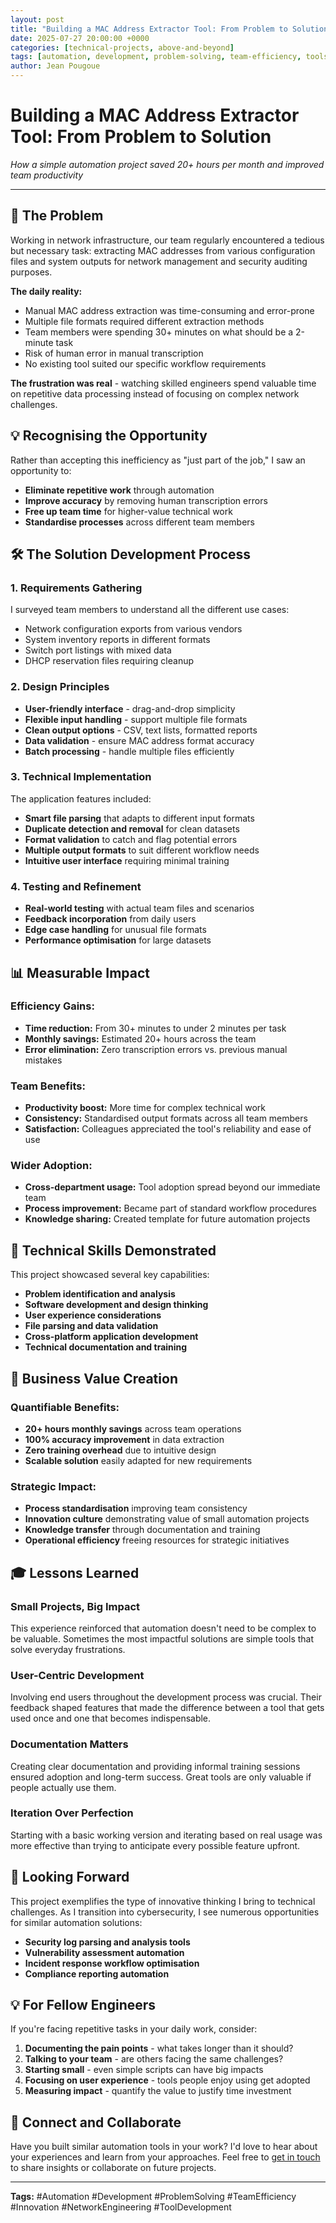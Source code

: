 ```yaml
---
layout: post
title: "Building a MAC Address Extractor Tool: From Problem to Solution"
date: 2025-07-27 20:00:00 +0000
categories: [technical-projects, above-and-beyond]
tags: [automation, development, problem-solving, team-efficiency, tools]
author: Jean Pougoue
---
```


# Building a MAC Address Extractor Tool: From Problem to Solution

*How a simple automation project saved 20+ hours per month and improved team productivity*

---

## 🎯 **The Problem**

Working in network infrastructure, our team regularly encountered a tedious but necessary task: extracting MAC addresses from various configuration files and system outputs for network management and security auditing purposes.

**The daily reality:**
- Manual MAC address extraction was time-consuming and error-prone
- Multiple file formats required different extraction methods
- Team members were spending 30+ minutes on what should be a 2-minute task
- Risk of human error in manual transcription
- No existing tool suited our specific workflow requirements

**The frustration was real** - watching skilled engineers spend valuable time on repetitive data processing instead of focusing on complex network challenges.

## 💡 **Recognising the Opportunity**

Rather than accepting this inefficiency as "just part of the job," I saw an opportunity to:
- **Eliminate repetitive work** through automation
- **Improve accuracy** by removing human transcription errors
- **Free up team time** for higher-value technical work
- **Standardise processes** across different team members

## 🛠️ **The Solution Development Process**

### **1. Requirements Gathering**
I surveyed team members to understand all the different use cases:
- Network configuration exports from various vendors
- System inventory reports in different formats
- Switch port listings with mixed data
- DHCP reservation files requiring cleanup

### **2. Design Principles**
- **User-friendly interface** - drag-and-drop simplicity
- **Flexible input handling** - support multiple file formats
- **Clean output options** - CSV, text lists, formatted reports
- **Data validation** - ensure MAC address format accuracy
- **Batch processing** - handle multiple files efficiently

### **3. Technical Implementation**
The application features included:
- **Smart file parsing** that adapts to different input formats
- **Duplicate detection and removal** for clean datasets
- **Format validation** to catch and flag potential errors
- **Multiple output formats** to suit different workflow needs
- **Intuitive user interface** requiring minimal training

### **4. Testing and Refinement**
- **Real-world testing** with actual team files and scenarios
- **Feedback incorporation** from daily users
- **Edge case handling** for unusual file formats
- **Performance optimisation** for large datasets

## 📊 **Measurable Impact**

### **Efficiency Gains:**
- **Time reduction:** From 30+ minutes to under 2 minutes per task
- **Monthly savings:** Estimated 20+ hours across the team
- **Error elimination:** Zero transcription errors vs. previous manual mistakes

### **Team Benefits:**
- **Productivity boost:** More time for complex technical work
- **Consistency:** Standardised output formats across all team members
- **Satisfaction:** Colleagues appreciated the tool's reliability and ease of use

### **Wider Adoption:**
- **Cross-department usage:** Tool adoption spread beyond our immediate team
- **Process improvement:** Became part of standard workflow procedures
- **Knowledge sharing:** Created template for future automation projects

## 🔧 **Technical Skills Demonstrated**

This project showcased several key capabilities:
- **Problem identification and analysis**
- **Software development and design thinking**
- **User experience considerations**
- **File parsing and data validation**
- **Cross-platform application development**
- **Technical documentation and training**

## 💼 **Business Value Creation**

### **Quantifiable Benefits:**
- **20+ hours monthly savings** across team operations
- **100% accuracy improvement** in data extraction
- **Zero training overhead** due to intuitive design
- **Scalable solution** easily adapted for new requirements

### **Strategic Impact:**
- **Process standardisation** improving team consistency
- **Innovation culture** demonstrating value of small automation projects
- **Knowledge transfer** through documentation and training
- **Operational efficiency** freeing resources for strategic initiatives

## 🎓 **Lessons Learned**

### **Small Projects, Big Impact**
This experience reinforced that automation doesn't need to be complex to be valuable. Sometimes the most impactful solutions are simple tools that solve everyday frustrations.

### **User-Centric Development**
Involving end users throughout the development process was crucial. Their feedback shaped features that made the difference between a tool that gets used once and one that becomes indispensable.

### **Documentation Matters**
Creating clear documentation and providing informal training sessions ensured adoption and long-term success. Great tools are only valuable if people actually use them.

### **Iteration Over Perfection**
Starting with a basic working version and iterating based on real usage was more effective than trying to anticipate every possible feature upfront.

## 🚀 **Looking Forward**

This project exemplifies the type of innovative thinking I bring to technical challenges. As I transition into cybersecurity, I see numerous opportunities for similar automation solutions:

- **Security log parsing and analysis tools**
- **Vulnerability assessment automation**
- **Incident response workflow optimisation**
- **Compliance reporting automation**

## 💡 **For Fellow Engineers**

If you're facing repetitive tasks in your daily work, consider:
1. **Documenting the pain points** - what takes longer than it should?
2. **Talking to your team** - are others facing the same challenges?
3. **Starting small** - even simple scripts can have big impacts
4. **Focusing on user experience** - tools people enjoy using get adopted
5. **Measuring impact** - quantify the value to justify time investment

## 🤝 **Connect and Collaborate**

Have you built similar automation tools in your work? I'd love to hear about your experiences and learn from your approaches. Feel free to [get in touch](/contact/) to share insights or collaborate on future projects.

---

**Tags:** #Automation #Development #ProblemSolving #TeamEfficiency #Innovation #NetworkEngineering #ToolDevelopment
